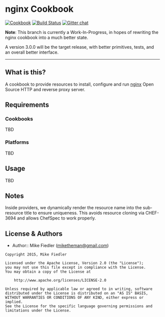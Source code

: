 nginx Cookbook
==============
[![Cookbook](http://img.shields.io/cookbook/v/nginx.svg)](https://github.com/miketheman/nginx)
[![Build Status](https://travis-ci.org/miketheman/nginx.svg?branch=master)](https://travis-ci.org/miketheman/nginx)
[![Gitter chat](https://img.shields.io/badge/Gitter-miketheman%2Fnginx-brightgreen.svg)](https://gitter.im/miketheman/nginx)


**Note**: This branch is currently a Work-In-Progress, in hopes of rewriting the nginx cookbook
into a much better state.

A version 3.0.0 will be the target release, with better primitives, tests,
and an overall better interface.

---

What is this?
-------------
A cookbook to provide resources to install, configure and run [nginx][]
Open Source HTTP and reverse proxy server.

Requirements
------------
### Cookbooks
TBD

### Platforms
TBD

Usage
-----
TBD

Notes
-----
Inside providers, we dynamically render the resource name into the sub-resource
title to ensure uniqueness.
This avoids resource cloning via CHEF-3694 and allows ChefSpec to work properly.

License & Authors
-----------------
- Author:: Mike Fiedler (<miketheman@gmail.com>)

```text
Copyright 2015, Mike Fiedler

Licensed under the Apache License, Version 2.0 (the "License");
you may not use this file except in compliance with the License.
You may obtain a copy of the License at

    http://www.apache.org/licenses/LICENSE-2.0

Unless required by applicable law or agreed to in writing, software
distributed under the License is distributed on an "AS IS" BASIS,
WITHOUT WARRANTIES OR CONDITIONS OF ANY KIND, either express or implied.
See the License for the specific language governing permissions and
limitations under the License.
```

[nginx]: http://nginx.org/
